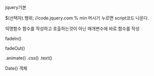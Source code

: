 jquery기본

$(선택자).행위;
//code.jquery.com
% min 머시기 누르면 script코드 나온다.


익명함수
함수를 작성하고 호출하는것이 아닌
매개변수에 바로 함수를 작성

fadeIn()

fadeOut()

.animate()
.css()
.text()

Date() 객체

<!-- //1. Date 객체 생성
var now = new Date();
//2. 연도를 가져오는 메서드 .getFullYear()
console.log(now.getFullYear());
//3. 월 정보를 가져오는 메서드 .getMonth() {0: 1월, 1: 2월, ... 10: 11월, 11: 12월}
console.log(now.getMonth());
//4. 일 정보를 가져오는 메서드 .getDate()
console.log(now.getDate());
//5. 1970년 1월 1일 00:00:00을 기준으로 흐른 시간을 밀리초로 표시하는 메서드 .getTime()
console.log(now.getTime());
//6. 특정 일의 Date 객체 생성
var christmas = new Date('2020-12-25');
console.log(christmas);
//7. 특정 ms의 Date 객체 생성
var ms = new Date(1000);
console.log(ms); -->